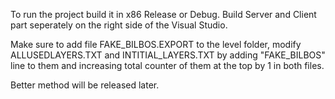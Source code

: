 To run the project build it in x86 Release or Debug. Build Server and Client part seperately on the right side of the Visual Studio.

Make sure to add file FAKE_BILBOS.EXPORT to the level folder, 
modify ALLUSEDLAYERS.TXT and INTITIAL_LAYERS.TXT by adding "FAKE_BILBOS" line to them 
and increasing total counter of them at the top by 1 in both files.

Better method will be released later.
